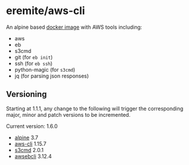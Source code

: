 # eremite/aws-cli

An alpine based [docker image](https://hub.docker.com/r/eremite/aws-cli/) with AWS tools including:

* aws
* eb
* s3cmd
* git (for `eb init`)
* ssh (for `eb ssh`)
* python-magic (for `s3cmd`)
* jq (for parsing json responses)

## Versioning

Starting at 1.1.1, any change to the following will trigger the corresponding major, minor and patch
versions to be incremented.

Current version: 1.6.0

* [alpine](https://hub.docker.com/r/library/alpine/tags/) 3.7
* [aws-cli](https://github.com/aws/aws-cli/releases) 1.15.7
* [s3cmd](https://github.com/s3tools/s3cmd/releases) 2.0.1
* [awsebcli](https://pypi.python.org/pypi/awsebcli/) 3.12.4
